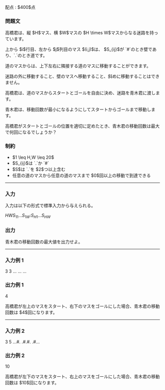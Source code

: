 
<div>

<span>

<span>

<p>
配点 : $400$点
</p>

<div>

<section>

### **問題文**

<p>
高橋君は、縦 $H$マス、横 $W$マスの $H \times W$マスからなる迷路を持っています。
</p>

<p>
上から $i$行目、左から $j$列目のマス $(i,j)$は、 $S_{ij}$が `#`のとき壁であり、`.`のとき道です。
</p>

<p>
道のマスからは、上下左右に隣接する道のマスに移動することができます。
</p>

<p>
迷路の外に移動すること、壁のマスへ移動すること、斜めに移動することはできません。
</p>

<p>
高橋君は、道のマスからスタートとゴールを自由に決め、迷路を青木君に渡します。
</p>

<p>
青木君は、移動回数が最小になるようにしてスタートからゴールまで移動します。
</p>

<p>
高橋君がスタートとゴールの位置を適切に定めたとき、青木君の移動回数は最大で何回になるでしょうか？
</p>

</section>

</div>

<div>

<section>

### **制約**

<ul>

<li>
$1 \leq H,W \leq 20$
</li>

<li>
$S_{ij}$は `.`か `#`
</li>

<li>
$S$は `.`を $2$つ以上含む
</li>

<li>
任意の道のマスから任意の道のマスまで $0$回以上の移動で到達できる
</li>

</ul>

</section>

</div>

---

<div>

<div>

<section>

### **入力**

<p>
入力は以下の形式で標準入力から与えられる。
</p>

<div>

$H$$W$$S_{11}$$...$$S_{1W}$$:$$S_{H1}$$...$$S_{HW}$
</div>

</section>

</div>

<div>

<section>

### **出力**

<p>
青木君の移動回数の最大値を出力せよ。
</p>

</section>

</div>

</div>

---

<div>

<section>

### **入力例 1**

<div>

3 3
...
...
...

</div>

</section>

</div>

<div>

<section>

### **出力例 1**

<div>

4

</div>

<p>
高橋君が左上のマスをスタート、右下のマスをゴールにした場合、青木君の移動回数は $4$回になります。
</p>

</section>

</div>

---

<div>

<section>

### **入力例 2**

<div>

3 5
...#.
.#.#.
.#...

</div>

</section>

</div>

<div>

<section>

### **出力例 2**

<div>

10

</div>

<p>
高橋君が左下のマスをスタート、右上のマスをゴールにした場合、青木君の移動回数は $10$回になります。
</p>

</section>

</div>

</span>

</span>

</div>
